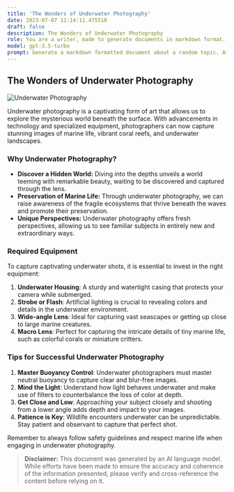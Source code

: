 ```yaml
---
title: 'The Wonders of Underwater Photography'
date: 2023-07-07 11:14:11.475518
draft: false
description: The Wonders of Underwater Photography
role: You are a writer, made to generate documents in markdown format. It is very important that all of the documents you generate are in valid markdown format.
model: gpt-3.5-turbo
prompt: Generate a markdown formatted document about a random topic. At the bottom, include a disclaimer explaining that the document was generated by you. The first line of the document should be the title. Make sure that the entire document is in proper markdown format, using a mix of various tags to make the document visually appealing.
---
```


## The Wonders of Underwater Photography

![Underwater Photography](https://images.unsplash.com/photo-1498069396568-aa8b4b2d4a9b)

Underwater photography is a captivating form of art that allows us to explore the mysterious world beneath the surface. With advancements in technology and specialized equipment, photographers can now capture stunning images of marine life, vibrant coral reefs, and underwater landscapes. 

### Why Underwater Photography?

- **Discover a Hidden World:** Diving into the depths unveils a world teeming with remarkable beauty, waiting to be discovered and captured through the lens.
- **Preservation of Marine Life:** Through underwater photography, we can raise awareness of the fragile ecosystems that thrive beneath the waves and promote their preservation.
- **Unique Perspectives:** Underwater photography offers fresh perspectives, allowing us to see familiar subjects in entirely new and extraordinary ways.

### Required Equipment

To capture captivating underwater shots, it is essential to invest in the right equipment:

1. **Underwater Housing**: A sturdy and watertight casing that protects your camera while submerged.
2. **Strobe or Flash**: Artificial lighting is crucial to revealing colors and details in the underwater environment.
3. **Wide-angle Lens**: Ideal for capturing vast seascapes or getting up close to large marine creatures.
4. **Macro Lens**: Perfect for capturing the intricate details of tiny marine life, such as colorful corals or miniature critters.

### Tips for Successful Underwater Photography

1. **Master Buoyancy Control**: Underwater photographers must master neutral buoyancy to capture clear and blur-free images.
2. **Mind the Light**: Understand how light behaves underwater and make use of filters to counterbalance the loss of color at depth.
3. **Get Close and Low**: Approaching your subject closely and shooting from a lower angle adds depth and impact to your images.
4. **Patience is Key**: Wildlife encounters underwater can be unpredictable. Stay patient and observant to capture that perfect shot.

Remember to always follow safety guidelines and respect marine life when engaging in underwater photography.

> **Disclaimer:** This document was generated by an AI language model. While efforts have been made to ensure the accuracy and coherence of the information presented, please verify and cross-reference the content before relying on it.